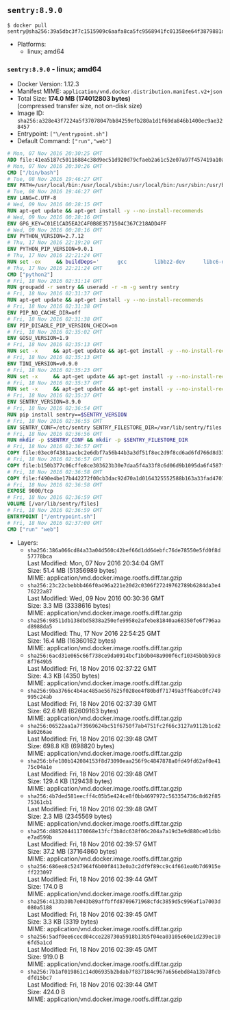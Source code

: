 ## `sentry:8.9.0`

```console
$ docker pull sentry@sha256:39a5dbc3f7c1515909c6aafa8ca5fc9568941fc01358ee64f3879881d8eb1fb0
```

-	Platforms:
	-	linux; amd64

### `sentry:8.9.0` - linux; amd64

-	Docker Version: 1.12.3
-	Manifest MIME: `application/vnd.docker.distribution.manifest.v2+json`
-	Total Size: **174.0 MB (174012803 bytes)**  
	(compressed transfer size, not on-disk size)
-	Image ID: `sha256:a328e43f7224a5f37078047bb84259efb280a1d1f69da846b1400ec9ae328457`
-	Entrypoint: `["\/entrypoint.sh"]`
-	Default Command: `["run","web"]`

```dockerfile
# Mon, 07 Nov 2016 20:30:25 GMT
ADD file:41ea5187c50116884c38d9ec51d920d79cfaeb2a61c52e07a97f457419a10a4f in / 
# Mon, 07 Nov 2016 20:30:26 GMT
CMD ["/bin/bash"]
# Tue, 08 Nov 2016 19:46:27 GMT
ENV PATH=/usr/local/bin:/usr/local/sbin:/usr/local/bin:/usr/sbin:/usr/bin:/sbin:/bin
# Tue, 08 Nov 2016 19:46:27 GMT
ENV LANG=C.UTF-8
# Wed, 09 Nov 2016 00:28:15 GMT
RUN apt-get update && apt-get install -y --no-install-recommends 		ca-certificates 		libgdbm3 		libsqlite3-0 		libssl1.0.0 	&& rm -rf /var/lib/apt/lists/*
# Wed, 09 Nov 2016 00:28:16 GMT
ENV GPG_KEY=C01E1CAD5EA2C4F0B8E3571504C367C218ADD4FF
# Wed, 09 Nov 2016 00:28:16 GMT
ENV PYTHON_VERSION=2.7.12
# Thu, 17 Nov 2016 22:19:20 GMT
ENV PYTHON_PIP_VERSION=9.0.1
# Thu, 17 Nov 2016 22:21:24 GMT
RUN set -ex 	&& buildDeps=' 		gcc 		libbz2-dev 		libc6-dev 		libdb-dev 		libgdbm-dev 		libncurses-dev 		libreadline-dev 		libsqlite3-dev 		libssl-dev 		make 		tcl-dev 		tk-dev 		wget 		xz-utils 		zlib1g-dev 	' 	&& apt-get update && apt-get install -y $buildDeps --no-install-recommends && rm -rf /var/lib/apt/lists/* 		&& wget -O python.tar.xz "https://www.python.org/ftp/python/${PYTHON_VERSION%%[a-z]*}/Python-$PYTHON_VERSION.tar.xz" 	&& wget -O python.tar.xz.asc "https://www.python.org/ftp/python/${PYTHON_VERSION%%[a-z]*}/Python-$PYTHON_VERSION.tar.xz.asc" 	&& export GNUPGHOME="$(mktemp -d)" 	&& gpg --keyserver ha.pool.sks-keyservers.net --recv-keys "$GPG_KEY" 	&& gpg --batch --verify python.tar.xz.asc python.tar.xz 	&& rm -r "$GNUPGHOME" python.tar.xz.asc 	&& mkdir -p /usr/src/python 	&& tar -xJC /usr/src/python --strip-components=1 -f python.tar.xz 	&& rm python.tar.xz 		&& cd /usr/src/python 	&& ./configure 		--enable-shared 		--enable-unicode=ucs4 	&& make -j$(nproc) 	&& make install 	&& ldconfig 			&& wget -O /tmp/get-pip.py 'https://bootstrap.pypa.io/get-pip.py' 		&& python2 /tmp/get-pip.py "pip==$PYTHON_PIP_VERSION" 		&& rm /tmp/get-pip.py 	&& pip install --no-cache-dir --upgrade --force-reinstall "pip==$PYTHON_PIP_VERSION" 	&& [ "$(pip list |tac|tac| awk -F '[ ()]+' '$1 == "pip" { print $2; exit }')" = "$PYTHON_PIP_VERSION" ] 		&& find /usr/local -depth 		\( 			\( -type d -a -name test -o -name tests \) 			-o 			\( -type f -a -name '*.pyc' -o -name '*.pyo' \) 		\) -exec rm -rf '{}' + 	&& apt-get purge -y --auto-remove $buildDeps 	&& rm -rf /usr/src/python ~/.cache
# Thu, 17 Nov 2016 22:21:24 GMT
CMD ["python2"]
# Fri, 18 Nov 2016 02:31:14 GMT
RUN groupadd -r sentry && useradd -r -m -g sentry sentry
# Fri, 18 Nov 2016 02:31:37 GMT
RUN apt-get update && apt-get install -y --no-install-recommends         gcc         git         libffi-dev         libjpeg-dev         libpq-dev         libxml2-dev         libxslt-dev         libyaml-dev     && rm -rf /var/lib/apt/lists/*
# Fri, 18 Nov 2016 02:31:38 GMT
ENV PIP_NO_CACHE_DIR=off
# Fri, 18 Nov 2016 02:31:38 GMT
ENV PIP_DISABLE_PIP_VERSION_CHECK=on
# Fri, 18 Nov 2016 02:35:02 GMT
ENV GOSU_VERSION=1.9
# Fri, 18 Nov 2016 02:35:13 GMT
RUN set -x     && apt-get update && apt-get install -y --no-install-recommends wget && rm -rf /var/lib/apt/lists/*     && wget -O /usr/local/bin/gosu "https://github.com/tianon/gosu/releases/download/$GOSU_VERSION/gosu-$(dpkg --print-architecture)"     && wget -O /usr/local/bin/gosu.asc "https://github.com/tianon/gosu/releases/download/$GOSU_VERSION/gosu-$(dpkg --print-architecture).asc"     && export GNUPGHOME="$(mktemp -d)"     && gpg --keyserver ha.pool.sks-keyservers.net --recv-keys B42F6819007F00F88E364FD4036A9C25BF357DD4     && gpg --batch --verify /usr/local/bin/gosu.asc /usr/local/bin/gosu     && rm -r "$GNUPGHOME" /usr/local/bin/gosu.asc     && chmod +x /usr/local/bin/gosu     && gosu nobody true     && apt-get purge -y --auto-remove wget
# Fri, 18 Nov 2016 02:35:13 GMT
ENV TINI_VERSION=v0.9.0
# Fri, 18 Nov 2016 02:35:23 GMT
RUN set -x     && apt-get update && apt-get install -y --no-install-recommends wget && rm -rf /var/lib/apt/lists/*     && wget -O /usr/local/bin/tini "https://github.com/krallin/tini/releases/download/$TINI_VERSION/tini"     && wget -O /usr/local/bin/tini.asc "https://github.com/krallin/tini/releases/download/$TINI_VERSION/tini.asc"     && export GNUPGHOME="$(mktemp -d)"     && gpg --keyserver ha.pool.sks-keyservers.net --recv-keys 6380DC428747F6C393FEACA59A84159D7001A4E5     && gpg --batch --verify /usr/local/bin/tini.asc /usr/local/bin/tini     && rm -r "$GNUPGHOME" /usr/local/bin/tini.asc     && chmod +x /usr/local/bin/tini     && tini -h     && apt-get purge -y --auto-remove wget
# Fri, 18 Nov 2016 02:35:37 GMT
RUN set -x     && apt-get update && apt-get install -y --no-install-recommends make && rm -rf /var/lib/apt/lists/*     && pip install librabbitmq==1.6.1     && python -c 'import librabbitmq'     && apt-get purge -y --auto-remove make
# Fri, 18 Nov 2016 02:35:37 GMT
ENV SENTRY_VERSION=8.9.0
# Fri, 18 Nov 2016 02:36:54 GMT
RUN pip install sentry==$SENTRY_VERSION
# Fri, 18 Nov 2016 02:36:55 GMT
ENV SENTRY_CONF=/etc/sentry SENTRY_FILESTORE_DIR=/var/lib/sentry/files
# Fri, 18 Nov 2016 02:36:56 GMT
RUN mkdir -p $SENTRY_CONF && mkdir -p $SENTRY_FILESTORE_DIR
# Fri, 18 Nov 2016 02:36:57 GMT
COPY file:03ec0f4381aacbc2e6dbf7a56b44b3a3df51f8ec2d9f8cd6ad6fd766d8d378a3 in /etc/sentry/ 
# Fri, 18 Nov 2016 02:36:57 GMT
COPY file:b150b377c06cffe8ce303623b30e7daa5f4a33f8c6d06d9b1095da6f4587f69b in /etc/sentry/ 
# Fri, 18 Nov 2016 02:36:58 GMT
COPY file:f490e4be17b442272f00cb3dac92d70a1d0164325552588b163a33fad4701f18 in /entrypoint.sh 
# Fri, 18 Nov 2016 02:36:58 GMT
EXPOSE 9000/tcp
# Fri, 18 Nov 2016 02:36:59 GMT
VOLUME [/var/lib/sentry/files]
# Fri, 18 Nov 2016 02:36:59 GMT
ENTRYPOINT ["/entrypoint.sh"]
# Fri, 18 Nov 2016 02:37:00 GMT
CMD ["run" "web"]
```

-	Layers:
	-	`sha256:386a066cd84a33a04d560c42bef66d1dd64ebfc76de78550e5fd0f8d57778bca`  
		Last Modified: Mon, 07 Nov 2016 20:34:04 GMT  
		Size: 51.4 MB (51356989 bytes)  
		MIME: application/vnd.docker.image.rootfs.diff.tar.gzip
	-	`sha256:23c22cbebbb466f0a496a221e20d2c0306f27249762789b6284da3e476222a87`  
		Last Modified: Wed, 09 Nov 2016 00:30:36 GMT  
		Size: 3.3 MB (3338616 bytes)  
		MIME: application/vnd.docker.image.rootfs.diff.tar.gzip
	-	`sha256:98511db138dbd5838a250efe9958e2afebe81840aa68350fe6f796aad8988da5`  
		Last Modified: Thu, 17 Nov 2016 22:54:25 GMT  
		Size: 16.4 MB (16360162 bytes)  
		MIME: application/vnd.docker.image.rootfs.diff.tar.gzip
	-	`sha256:6acd31e065c66f738ce9da0914bcf1b9b048a900f6cf10345bbb59c88f7649b5`  
		Last Modified: Fri, 18 Nov 2016 02:37:22 GMT  
		Size: 4.3 KB (4350 bytes)  
		MIME: application/vnd.docker.image.rootfs.diff.tar.gzip
	-	`sha256:9ba3766c4b4ac485ae567625f028ee4f80bdf71749a3ff6abc0fc749995c24ab`  
		Last Modified: Fri, 18 Nov 2016 02:37:39 GMT  
		Size: 62.6 MB (62609163 bytes)  
		MIME: application/vnd.docker.image.rootfs.diff.tar.gzip
	-	`sha256:06522aa1a7f3969624bc51f6750f7ab4751fc2f66c3127a9112b1cd2ba9266ae`  
		Last Modified: Fri, 18 Nov 2016 02:39:48 GMT  
		Size: 698.8 KB (698820 bytes)  
		MIME: application/vnd.docker.image.rootfs.diff.tar.gzip
	-	`sha256:bfe180b142084153f8d73090eaa256f9c4847878a0fd49fd62af0e4175c04a1e`  
		Last Modified: Fri, 18 Nov 2016 02:39:48 GMT  
		Size: 129.4 KB (129438 bytes)  
		MIME: application/vnd.docker.image.rootfs.diff.tar.gzip
	-	`sha256:4b7ded581eecff4c05b5e424ce8f0bb4697972c563354736c8d62f8575361cb1`  
		Last Modified: Fri, 18 Nov 2016 02:39:48 GMT  
		Size: 2.3 MB (2345569 bytes)  
		MIME: application/vnd.docker.image.rootfs.diff.tar.gzip
	-	`sha256:d88520441170068e13fcf3b8dc638f06c204a7a19d3e9d880ce01dbbe7ad599b`  
		Last Modified: Fri, 18 Nov 2016 02:39:57 GMT  
		Size: 37.2 MB (37164860 bytes)  
		MIME: application/vnd.docker.image.rootfs.diff.tar.gzip
	-	`sha256:686ee8c5247964f6b00f8413e0a3c2df9f89cc9c4f661ea0b7d6915eff223097`  
		Last Modified: Fri, 18 Nov 2016 02:39:44 GMT  
		Size: 174.0 B  
		MIME: application/vnd.docker.image.rootfs.diff.tar.gzip
	-	`sha256:4133b30b7e043b89affbffd8709671968cfdc3859d5c996af1a7003d080a5188`  
		Last Modified: Fri, 18 Nov 2016 02:39:45 GMT  
		Size: 3.3 KB (3319 bytes)  
		MIME: application/vnd.docker.image.rootfs.diff.tar.gzip
	-	`sha256:5adf0ee6cecd04cce228730a5918b13b5f04ea03105e60e1d239ec106fd5a1cd`  
		Last Modified: Fri, 18 Nov 2016 02:39:45 GMT  
		Size: 919.0 B  
		MIME: application/vnd.docker.image.rootfs.diff.tar.gzip
	-	`sha256:7b1af019861c14d06935b2bdab7f837184c967a656ebd84a13b78fcbdfd15bc7`  
		Last Modified: Fri, 18 Nov 2016 02:39:44 GMT  
		Size: 424.0 B  
		MIME: application/vnd.docker.image.rootfs.diff.tar.gzip
